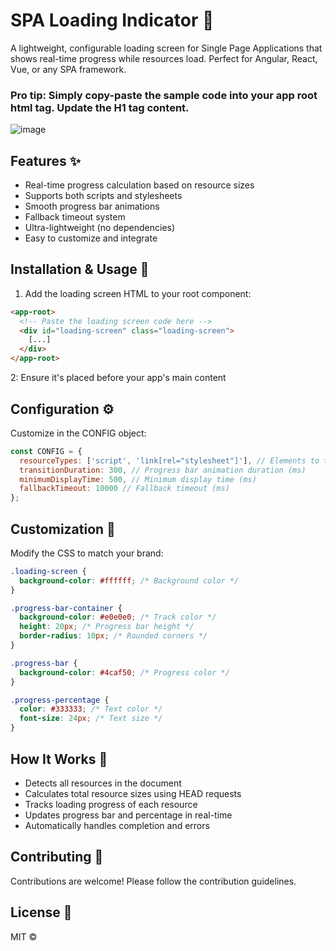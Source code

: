 # SPA Loading Indicator 🌱

A lightweight, configurable loading screen for Single Page Applications that shows real-time progress while resources load. Perfect for Angular, React, Vue, or any SPA framework.

### Pro tip: Simply copy-paste the sample code into your app root html tag. Update the H1 tag content.

![image](https://github.com/user-attachments/assets/b6bd693a-5169-4e99-a091-d76e021a9367)

## Features ✨

- Real-time progress calculation based on resource sizes
- Supports both scripts and stylesheets
- Smooth progress bar animations
- Fallback timeout system
- Ultra-lightweight (no dependencies)
- Easy to customize and integrate

## Installation & Usage 🚀

1. Add the loading screen HTML to your root component:
```html
<app-root>
  <!-- Paste the loading screen code here -->
  <div id="loading-screen" class="loading-screen">
    [...]
  </div>
</app-root>
```
2: Ensure it's placed before your app's main content



## Configuration ⚙️
Customize in the CONFIG object:

```javascript
const CONFIG = {
  resourceTypes: ['script', 'link[rel="stylesheet"]'], // Elements to track
  transitionDuration: 300, // Progress bar animation duration (ms)
  minimumDisplayTime: 500, // Minimum display time (ms)
  fallbackTimeout: 10000 // Fallback timeout (ms)
};
```

## Customization 🎨
Modify the CSS to match your brand:

```css
.loading-screen {
  background-color: #ffffff; /* Background color */
}

.progress-bar-container {
  background-color: #e0e0e0; /* Track color */
  height: 20px; /* Progress bar height */
  border-radius: 10px; /* Rounded corners */
}

.progress-bar {
  background-color: #4caf50; /* Progress color */
}

.progress-percentage {
  color: #333333; /* Text color */
  font-size: 24px; /* Text size */
}
```

## How It Works 🔧
- Detects all resources in the document
- Calculates total resource sizes using HEAD requests
- Tracks loading progress of each resource
- Updates progress bar and percentage in real-time
- Automatically handles completion and errors

## Contributing 🤝
Contributions are welcome! Please follow the contribution guidelines.

## License 📄
MIT © 
